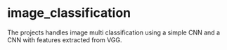 # image_classification
The projects handles image multi classification using a simple CNN and a CNN with features extracted from VGG. 
